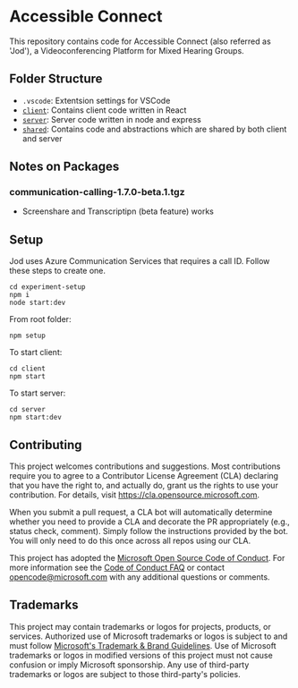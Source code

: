 # Accessible Connect

This repository contains code for Accessible Connect (also referred as 'Jod'), a Videoconferencing Platform for Mixed Hearing Groups.

## Folder Structure
* `.vscode`: Extentsion settings for VSCode
* [`client`](/client/README.md): Contains client code written in React
* [`server`](/server/README.md): Server code written in node and express
* [`shared`](/shared/README.md): Contains code and abstractions which are shared by both client and server

## Notes on Packages
### communication-calling-1.7.0-beta.1.tgz
* Screenshare and Transcriptipn (beta feature) works

## Setup

Jod uses Azure Communication Services that requires a call ID. Follow these steps to create one. 

```
cd experiment-setup
npm i
node start:dev
```

From root folder:
```
npm setup
```

To start client:
```
cd client
npm start
```

To start server:
```
cd server
npm start:dev
```

## Contributing

This project welcomes contributions and suggestions.  Most contributions require you to agree to a
Contributor License Agreement (CLA) declaring that you have the right to, and actually do, grant us
the rights to use your contribution. For details, visit https://cla.opensource.microsoft.com.

When you submit a pull request, a CLA bot will automatically determine whether you need to provide
a CLA and decorate the PR appropriately (e.g., status check, comment). Simply follow the instructions
provided by the bot. You will only need to do this once across all repos using our CLA.

This project has adopted the [Microsoft Open Source Code of Conduct](https://opensource.microsoft.com/codeofconduct/).
For more information see the [Code of Conduct FAQ](https://opensource.microsoft.com/codeofconduct/faq/) or
contact [opencode@microsoft.com](mailto:opencode@microsoft.com) with any additional questions or comments.

## Trademarks

This project may contain trademarks or logos for projects, products, or services. Authorized use of Microsoft 
trademarks or logos is subject to and must follow 
[Microsoft's Trademark & Brand Guidelines](https://www.microsoft.com/en-us/legal/intellectualproperty/trademarks/usage/general).
Use of Microsoft trademarks or logos in modified versions of this project must not cause confusion or imply Microsoft sponsorship.
Any use of third-party trademarks or logos are subject to those third-party's policies.
